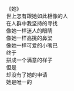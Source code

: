 《她》  
世上怎有跟她如此相像的人  
在人群中我坚持的寻找  
像她一样迷人的眼睛  
像她一样高挑的鼻梁  
像她一样可爱的小嘴巴  
终于  
拼成一个满意的样子  
但是  
却没有了她的申请  
她是唯一的
